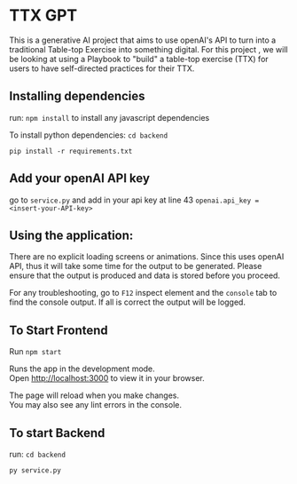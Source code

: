 
# TTX GPT
This is a generative AI project that aims to use openAI's API to turn into a traditional Table-top Exercise into something digital. For this project , we will be looking at using a Playbook to "build" a table-top exercise (TTX) for users to have self-directed practices for their TTX.

## Installing dependencies
run: `npm install` to install any javascript dependencies

To install python dependencies: 
`cd backend`

`pip install -r requirements.txt` 

## Add your openAI API key
go to `service.py` and add in your api key at line 43
`openai.api_key = <insert-your-API-key>`

## Using the application:
There are no explicit loading screens or animations. Since this uses openAI API, thus it will take some time for the output to be generated. Please ensure that the output is produced and data is stored before you proceed. 

For any troubleshooting, go to `F12` inspect element and the `console` tab to find the console output. If all is correct the output will be logged.


## To Start Frontend
Run `npm start`

Runs the app in the development mode.\
Open [http://localhost:3000](http://localhost:3000) to view it in your browser.

The page will reload when you make changes.\
You may also see any lint errors in the console.

## To start Backend
run:
`cd backend`

`py service.py`





